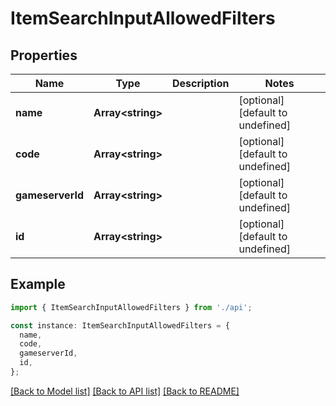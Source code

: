 # ItemSearchInputAllowedFilters

## Properties

| Name             | Type                    | Description | Notes                             |
| ---------------- | ----------------------- | ----------- | --------------------------------- |
| **name**         | **Array&lt;string&gt;** |             | [optional] [default to undefined] |
| **code**         | **Array&lt;string&gt;** |             | [optional] [default to undefined] |
| **gameserverId** | **Array&lt;string&gt;** |             | [optional] [default to undefined] |
| **id**           | **Array&lt;string&gt;** |             | [optional] [default to undefined] |

## Example

```typescript
import { ItemSearchInputAllowedFilters } from './api';

const instance: ItemSearchInputAllowedFilters = {
  name,
  code,
  gameserverId,
  id,
};
```

[[Back to Model list]](../README.md#documentation-for-models) [[Back to API list]](../README.md#documentation-for-api-endpoints) [[Back to README]](../README.md)

